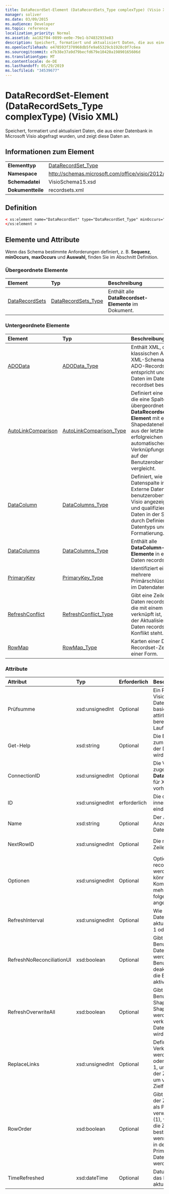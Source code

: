 ```yaml
---
title: DataRecordSet-Element (DataRecordSets_Type complexType) (Visio XML)
manager: soliver
ms.date: 03/09/2015
ms.audience: Developer
ms.topic: reference
localization_priority: Normal
ms.assetid: aa182f04-0899-ee0e-79e1-b74832933e83
description: Speichert, formatiert und aktualisiert Daten, die aus einer Datenbank in Microsoft Visio abgefragt wurden, und zeigt diese Daten an.
ms.openlocfilehash: e478593f370968db5fe9a65329cb1928c0f7c6ea
ms.sourcegitcommit: e7b38e37a9d79becfd679e10420a19890165606d
ms.translationtype: MT
ms.contentlocale: de-DE
ms.lasthandoff: 05/29/2019
ms.locfileid: "34539677"
---
```

# <a name="datarecordset-element-datarecordsets_type-complextype-visio-xml"></a>DataRecordSet-Element (DataRecordSets_Type complexType) (Visio XML)

Speichert, formatiert und aktualisiert Daten, die aus einer Datenbank in Microsoft Visio abgefragt wurden, und zeigt diese Daten an.
  
## <a name="element-information"></a>Informationen zum Element

|||
|:-----|:-----|
|**Elementtyp** <br/> |[DataRecordSet_Type](datarecordset_type-complextypevisio-xml.md) <br/> |
|**Namespace** <br/> |http://schemas.microsoft.com/office/visio/2012/main  <br/> |
|**Schemadatei** <br/> |VisioSchema15.xsd  <br/> |
|**Dokumentteile** <br/> |recordsets.xml  <br/> |
   
## <a name="definition"></a>Definition

```XML
< xs:element name="DataRecordSet" type="DataRecordSet_Type" minOccurs="0" maxOccurs="unbounded" >
</xs:element >
```

## <a name="elements-and-attributes"></a>Elemente und Attribute

Wenn das Schema bestimmte Anforderungen definiert, z. B. **Sequenz**, **minOccurs,** **maxOccurs** und **Auswahl,** finden Sie im Abschnitt Definition. 
  
### <a name="parent-elements"></a>Übergeordnete Elemente

|**Element**|**Typ**|**Beschreibung**|
|:-----|:-----|:-----|
|[DataRecordSets](datarecordsets-elementvisio-xml.md) <br/> |[DataRecordSets_Type](datarecordsets_type-complextypevisio-xml.md) <br/> |Enthält alle **DataRecordset-Elemente** im Dokument.  <br/> |
   
### <a name="child-elements"></a>Untergeordnete Elemente

|**Element**|**Typ**|**Beschreibung**|
|:-----|:-----|:-----|
|[ADOData](autolinkcomparison-element-datarecordset_type-complextypevisio-xml.md) <br/> |[ADOData_Type](autolinkcomparison_type-complextypevisio-xml.md) <br/> |Enthält XML, das dem klassischen ADO-XML-Schema für ein ADO-Recordset entspricht und die Daten im Daten recordset beschreibt.  <br/> |
|[AutoLinkComparison](autolinkcomparison-element-datarecordset_type-complextypevisio-xml.md) <br/> |[AutoLinkComparison_Type](autolinkcomparison_type-complextypevisio-xml.md) <br/> |Definiert eine Regel, die eine Spalte im übergeordneten **DataRecordset-Element** mit einem Shapedatenelement aus der letzten erfolgreichen automatischen Verknüpfungsaktion auf der Benutzeroberfläche vergleicht.  <br/> |
|[DataColumn](datacolumns-element-datarecordset_type-complextypevisio-xml.md) <br/> |[DataColumns_Type](datacolumns_type-complextypevisio-xml.md) <br/> |Definiert, wie eine Datenspalte im Fenster Externe Daten auf der benutzeroberfläche Visio angezeigt wird, und qualifiziert die Daten in der Spalte durch Definieren des Datentyps und der Formatierung.   <br/> |
|[DataColumns](datacolumns-element-datarecordset_type-complextypevisio-xml.md) <br/> |[DataColumns_Type](datacolumns_type-complextypevisio-xml.md) <br/> |Enthält alle **DataColumn-Elemente** in einem Daten recordset.  <br/> |
|[PrimaryKey](primarykey-element-datarecordset_type-complextypevisio-xml.md) <br/> |[PrimaryKey_Type](primarykey_type-complextypevisio-xml.md) <br/> |Identifiziert eine oder mehrere Primärschlüsselspalten im Datendatensatz.  <br/> |
|[RefreshConflict](refreshconflict-element-datarecordset_type-complextypevisio-xml.md) <br/> |[RefreshConflict_Type](refreshconflict_type-complextypevisio-xml.md) <br/> |Gibt eine Zeile im Daten recordset an, die mit einem Shape verknüpft ist, das nach der Aktualisierung des Daten recordset in Konflikt steht.  <br/> |
|[RowMap](rowmap-element-datarecordset_type-complextypevisio-xml.md) <br/> |[RowMap_Type](rowmap_type-complextypevisio-xml.md) <br/> |Karten einer Daten-Recordset-Zeile zu einer Form.  <br/> |
   
### <a name="attributes"></a>Attribute

|**Attribut**|**Typ**|**Erforderlich**|**Beschreibung**|**Mögliche Werte**|
|:-----|:-----|:-----|:-----|:-----|
|Prüfsumme  <br/> |xsd:unsignedInt  <br/> |Optional  <br/> |Ein Prüfsummenwert, der von Visio generiert wird und auf Datendatensatzeigenschaften basiert. Legen Sie diese attirbute auf 0; Visio berechnet diesen Wert zur Laufzeit neu.  <br/> |Werte des xsd:unsignedInt-Typs.  <br/> |
|Get-Help  <br/> |xsd:string  <br/> |Optional  <br/> |Die Befehlszeichenfolge, die zum Abfragen von Daten aus der Datenquelle verwendet wird.  <br/> |Werte des xsd:string-Typs.  <br/> |
|ConnectionID  <br/> |xsd:unsignedInt  <br/> |Optional  <br/> |Die Verbindungs-ID für das zugeordnete **DataConnection-Objekt.** Ist für XML-Datenquellen nicht vorhanden.  <br/> |Werte des xsd:unsignedInt-Typs.  <br/> |
|ID  <br/> |xsd:unsignedInt  <br/> |erforderlich  <br/> |Die daten recordset-ID, die innerhalb des Dokuments eindeutig ist.  <br/> |Werte des xsd:unsignedInt-Typs.  <br/> |
|Name  <br/> |xsd:string  <br/> |Optional  <br/> |Der Anzeigename (oder der Anzeigename) des Datendatensatz.  <br/> |Werte des xsd:string-Typs.  <br/> |
|NextRowID  <br/> |xsd:unsignedInt  <br/> |Optional  <br/> |Die nächste verfügbare Visio Zeilen-ID.  <br/> |Werte des xsd:unsignedInt-Typs.  <br/> |
|Optionen  <br/> |xsd:unsignedInt  <br/> |Optional  <br/> |Optionen, die auf das Daten recordset angewendet werden. Mögliche Werte können eine beliebige Kombination aus einer oder mehreren der in der folgenden Tabelle angezeigten Werte sein.  <br/> |Werte des xsd:unsignedInt-Typs.  <br/> |
|RefreshInterval  <br/> |xsd:unsignedInt  <br/> |Optional  <br/> |Wie oft (in Minuten) Visio das Daten recordset automatisch aktualisiert. Dieser Wert muss 1 oder größer sein.  <br/> |Werte des xsd:unsignedInt-Typs.  <br/> |
|RefreshNoReconciliationUI  <br/> |xsd:boolean  <br/> |Optional  <br/> |Gibt an, ob die Benutzeroberfläche für die Datenabgleich deaktiviert werden soll. True (1), um die Benutzeroberfläche zu deaktivieren. False (0), um die Benutzeroberfläche zu aktivieren.  <br/> |Werte des typs xsd:boolean.  <br/> |
|RefreshOverwriteAll  <br/> |xsd:boolean  <br/> |Optional  <br/> |Gibt an, ob Benutzeränderungen an Shapedatenelementen in Shapes überschrieben werden, die mit Daten verknüpft sind, wenn das Daten recordset aktualisiert wird.  <br/> |Werte des typs xsd:boolean.  <br/> |
|ReplaceLinks  <br/> |xsd:unsignedInt  <br/> |Optional  <br/> |Definiert, wie Shape-Daten-Verknüpfungen behandelt werden, wenn Shapes kopiert oder ausgeschnitten werden. 1, um vorhandene Links in der Zielform zu ersetzen. 0, um vorhandene Links in der Zielform zu verwalten.  <br/> |Werte des xsd:unsignedInt-Typs.  <br/> |
|RowOrder  <br/> |xsd:boolean  <br/> |Optional  <br/> |Gibt an, ob die Reihenfolge der Zeilen im Datendatensatz als Primärschlüssel verwendet werden soll. True (1), wenn Zeilen-IDs durch die Zeilenreihenfolge bestimmt werden. False (0), wenn Zeilen-IDs durch Werte in den Primärschlüsselspalten des Daten recordset bestimmt werden.  <br/> |Werte des typs xsd:boolean.  <br/> |
|TimeRefreshed  <br/> |xsd:dateTime  <br/> |Optional  <br/> |Datum und Uhrzeit, zu der das Daten recordset zuletzt aktualisiert wurde.  <br/> |Werte des xsd:dateTime-Typs.  <br/> |
   

